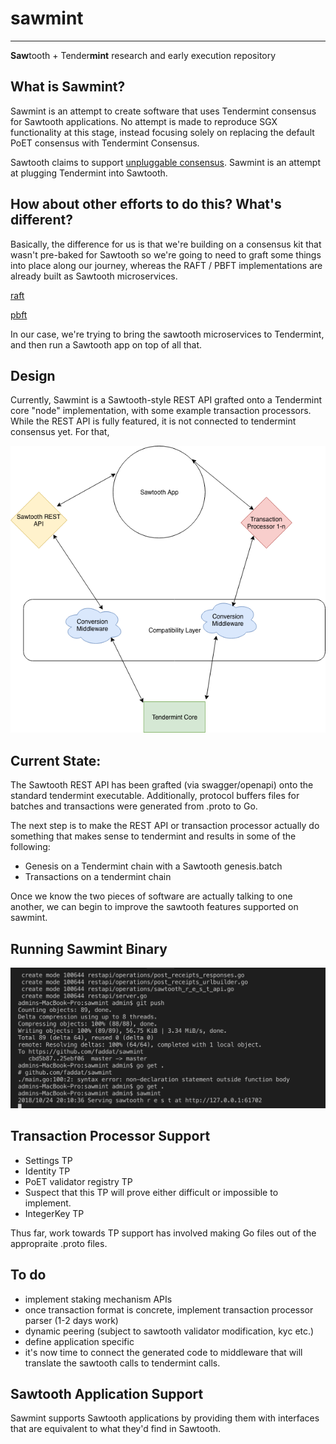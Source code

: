 # sawmint

----

**Saw**tooth + Tender**mint** research and early execution repository

## What is Sawmint?

Sawmint is an attempt to create software that uses Tendermint consensus for Sawtooth applications.  No attempt is made to reproduce SGX functionality at this stage, instead focusing solely on replacing the default PoET consensus with Tendermint Consensus.  

Sawtooth claims to support [unpluggable consensus](https://github.com/danintel/sawtooth-faq/blob/master/consensus.rst).  Sawmint is an attempt at plugging Tendermint into Sawtooth.  

## How about other efforts to do this?  What's different?

Basically, the difference for us is that we're building on a consensus kit that wasn't pre-baked for Sawtooth so we're going to need to graft some things into place along our journey, whereas the RAFT / PBFT implementations are already built as Sawtooth microservices.  

[raft](https://github.com/hyperledger/sawtooth-raft)

[pbft](https://github.com/hyperledger/sawtooth-pbft)

In our case, we're trying to bring the sawtooth microservices to Tendermint, and then run a Sawtooth app on top of all that.  

## Design

Currently, Sawmint is a Sawtooth-style REST API grafted onto a Tendermint core "node" implementation, with some example transaction processors.  While the REST API is fully featured, it is not connected to tendermint consensus yet.  For that,   

![Sawtooth Diagram](https://github.com/c360dev/sawmint/blob/master/sawmint.png)


## Current State:

The Sawtooth REST API has been grafted (via swagger/openapi) onto the standard tendermint executable.   Additionally, protocol buffers files for batches and transactions were generated from .proto to Go.  

The next step is to make the REST API or transaction processor actually do something that makes sense to tendermint and results in some of the following:

* Genesis on a Tendermint chain with a Sawtooth genesis.batch
* Transactions on a tendermint chain

Once we know the two pieces of software are actually talking to one another, we can begin to improve the sawtooth features supported on sawmint.  

## Running Sawmint Binary
![alt text](https://github.com/c360dev/sawmint/blob/master/inaction.png)

## Transaction Processor Support

* Settings TP
* Identity TP
* PoET validator registry TP
* Suspect that this TP will prove either difficult or impossible to implement.  
* IntegerKey TP

Thus far, work towards TP support has involved making Go files out of the appropraite .proto files.  

## To do 
- implement staking mechanism APIs
- once transaction format is concrete, implement transaction processor parser (1-2 days work)
- dynamic peering (subject to sawtooth validator modification, kyc etc.)
- define application specific 
- it's now time to connect the generated code to middleware that will translate the sawtooth calls to tendermint calls.    

## Sawtooth Application Support

Sawmint supports Sawtooth applications by providing them with interfaces that are equivalent to what they'd find in Sawtooth.  
